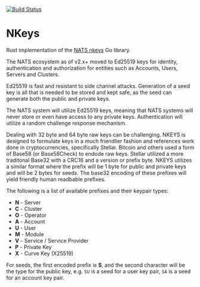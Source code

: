 [![Build Status](https://github.com/wasmCloud/nkeys/actions/workflows/build.yaml/badge.svg?branch=master)](https://github.com/wasmCloud/nkeys/actions/workflows/build.yaml)

# NKeys

Rust implementation of the [NATS nkeys](https://github.com/nats-io/nkeys) Go library.

The NATS ecosystem as of v2.x+ moved to Ed25519 keys for identity, authentication and authorization for entities such as Accounts, Users, Servers and Clusters.

Ed25519 is fast and resistant to side channel attacks. Generation of a seed key is all that is needed to be stored and kept safe, as the seed can generate both the public and private keys.

The NATS system will utilize Ed25519 keys, meaning that NATS systems will never store or even have access to any private keys. Authentication will utilize a random challenge response mechanism.

Dealing with 32 byte and 64 byte raw keys can be challenging. NKEYS is designed to formulate keys in a much friendlier fashion and references work done in cryptocurrencies, specifically Stellar. Bitcoin and others used a form of Base58 (or Base58Check) to endode raw keys. Stellar utilized a more traditonal Base32 with a CRC16 and a version or prefix byte. NKEYS utilizes a similar format where the prefix will be 1 byte for public and private keys and will be 2 bytes for seeds. The base32 encoding of these prefixes will yield friendly human readbable prefixes.

The following is a list of available prefixes and their keypair types:

* **N** - Server
* **C** - Cluster
* **O** - Operator
* **A** - Account
* **U** - User
* **M** - Module
* **V** - Service / Service Provider
* **P** - Private Key
* **X** - Curve Key (X25519)

For seeds, the first encoded prefix is **S**, and the second character will be the type for the public key, e.g. `SU` is a seed for a user key pair, `SA` is a seed for an account key pair.
